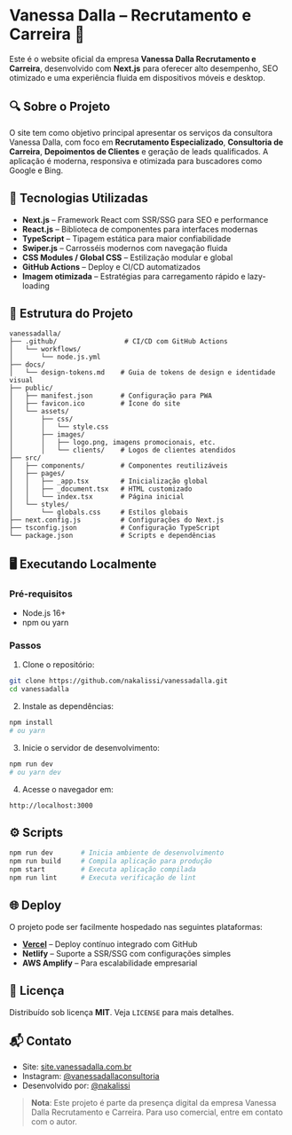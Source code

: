 # Vanessa Dalla – Recrutamento e Carreira 💼

Este é o website oficial da empresa **Vanessa Dalla Recrutamento e Carreira**, desenvolvido com **Next.js** para oferecer alto desempenho, SEO otimizado e uma experiência fluida em dispositivos móveis e desktop.



## 🔍 Sobre o Projeto

O site tem como objetivo principal apresentar os serviços da consultora Vanessa Dalla, com foco em **Recrutamento Especializado**, **Consultoria de Carreira**, **Depoimentos de Clientes** e geração de leads qualificados. A aplicação é moderna, responsiva e otimizada para buscadores como Google e Bing.



## 🚀 Tecnologias Utilizadas

- **Next.js** – Framework React com SSR/SSG para SEO e performance
- **React.js** – Biblioteca de componentes para interfaces modernas
- **TypeScript** – Tipagem estática para maior confiabilidade
- **Swiper.js** – Carrosséis modernos com navegação fluida
- **CSS Modules / Global CSS** – Estilização modular e global
- **GitHub Actions** – Deploy e CI/CD automatizados
- **Imagem otimizada** – Estratégias para carregamento rápido e lazy-loading



## 🧱 Estrutura do Projeto

```
vanessadalla/
├── .github/                 # CI/CD com GitHub Actions
│   └── workflows/
│       └── node.js.yml
├── docs/
│   └── design-tokens.md    # Guia de tokens de design e identidade visual
├── public/
│   ├── manifest.json       # Configuração para PWA
│   ├── favicon.ico         # Ícone do site
│   └── assets/
│       ├── css/
│       │   └── style.css
│       ├── images/
│       │   ├── logo.png, imagens promocionais, etc.
│       │   └── clients/    # Logos de clientes atendidos
├── src/
│   ├── components/         # Componentes reutilizáveis
│   ├── pages/
│   │   ├── _app.tsx        # Inicialização global
│   │   ├── _document.tsx   # HTML customizado
│   │   └── index.tsx       # Página inicial
│   └── styles/
│       └── globals.css     # Estilos globais
├── next.config.js          # Configurações do Next.js
├── tsconfig.json           # Configuração TypeScript
└── package.json            # Scripts e dependências
```



## 🖥️ Executando Localmente

### Pré-requisitos

- Node.js 16+
- npm ou yarn

### Passos

1. Clone o repositório:

```bash
git clone https://github.com/nakalissi/vanessadalla.git
cd vanessadalla
```

2. Instale as dependências:

```bash
npm install
# ou yarn
```

3. Inicie o servidor de desenvolvimento:

```bash
npm run dev
# ou yarn dev
```

4. Acesse o navegador em:

```
http://localhost:3000
```



## ⚙️ Scripts

```bash
npm run dev       # Inicia ambiente de desenvolvimento
npm run build     # Compila aplicação para produção
npm start         # Executa aplicação compilada
npm run lint      # Executa verificação de lint
```



## 🌐 Deploy

O projeto pode ser facilmente hospedado nas seguintes plataformas:

- **[Vercel](https://vercel.com)** – Deploy contínuo integrado com GitHub
- **Netlify** – Suporte a SSR/SSG com configurações simples
- **AWS Amplify** – Para escalabilidade empresarial



## 📜 Licença

Distribuído sob licença **MIT**. Veja `LICENSE` para mais detalhes.



## 📬 Contato

- Site: [site.vanessadalla.com.br](https://site.vanessadalla.com.br)
- Instagram: [@vanessadallaconsultoria](https://instagram.com/vanessadallaconsultoria)
- Desenvolvido por: [@nakalissi](https://github.com/nakalissi)



> **Nota**: Este projeto é parte da presença digital da empresa Vanessa Dalla Recrutamento e Carreira. Para uso comercial, entre em contato com o autor.
